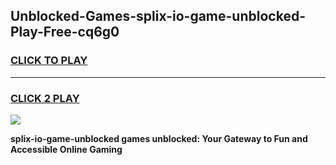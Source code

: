 
## Unblocked-Games-splix-io-game-unblocked-Play-Free-cq6g0
<h3>
<a href="https://premium76.site?title=splix-io-game-unblocked&ref=15A">CLICK TO PLAY</a></h3>
<hr>

<h3>
<a href="https://premium76.site?title=splix-io-game-unblocked&ref=15A">CLICK 2 PLAY</a>
  
</h3>

<a href="https://premium76.site?title=splix-io-game-unblocked&ref=15A"><img src="https://clearcache.store/games.png"></a>


**splix-io-game-unblocked games unblocked: Your Gateway to Fun and Accessible Online Gaming**

